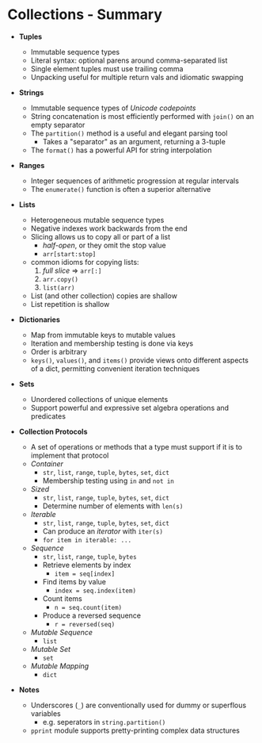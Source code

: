Collections - Summary
=====================

- **Tuples**
  - Immutable sequence types
  - Literal syntax: optional parens around comma-separated list
  - Single element tuples must use trailing comma
  - Unpacking useful for multiple return vals and idiomatic swapping

- **Strings**
  - Immutable sequence types of _Unicode codepoints_
  - String concatenation is most efficiently performed with `join()` on an empty separator
  - The `partition()` method is a useful and elegant parsing tool
    - Takes a "separator" as an argument, returning a 3-tuple
  - The `format()` has a powerful API for string interpolation

- **Ranges**
  - Integer sequences of arithmetic progression at regular intervals
  - The `enumerate()` function is often a superior alternative

- **Lists**
  - Heterogeneous mutable sequence types
  - Negative indexes work backwards from the end
  - Slicing allows us to copy all or part of a list
    - _half-open_, or they omit the stop value
    - `arr[start:stop]`
  - common idioms for copying lists:
    1. _full slice_ => `arr[:]`
    2. `arr.copy()`
    3. `list(arr)`
  - List (and other collection) copies are shallow
  - List repetition is shallow

- **Dictionaries**
  - Map from immutable keys to mutable values
  - Iteration and membership testing is done via keys
  - Order is arbitrary
  - `keys()`, `values()`, and `items()` provide views onto different aspects of a dict, permitting convenient iteration techniques

- **Sets**
  - Unordered collections of unique elements
  - Support powerful and expressive set algebra operations and predicates

- **Collection Protocols**
  - A set of operations or methods that a type must support if it is to implement that protocol
  - _Container_
    - `str`, `list`, `range`, `tuple`, `bytes`, `set`, `dict`
    - Membership testing using `in` and `not in`
  - _Sized_
    - `str`, `list`, `range`, `tuple`, `bytes`, `set`, `dict`
    - Determine number of elements with `len(s)`
  - _Iterable_
    - `str`, `list`, `range`, `tuple`, `bytes`, `set`, `dict`
    - Can produce an _iterator_ with `iter(s)`
    - `for item in iterable: ...`
  - _Sequence_
    - `str`, `list`, `range`, `tuple`, `bytes`
    - Retrieve elements by index
      - `item = seq[index]`
    - Find items by value
      - `index = seq.index(item)`
    - Count items
      - `n = seq.count(item)`
    - Produce a reversed sequence
      - `r = reversed(seq)`
  - _Mutable Sequence_
    - `list`
  - _Mutable Set_
    - `set`
  - _Mutable Mapping_
    - `dict`

- **Notes**
  - Underscores (`_`) are conventionally used for dummy or superflous variables
    - e.g. seperators in `string.partition()`
  - `pprint` module supports pretty-printing complex data structures
